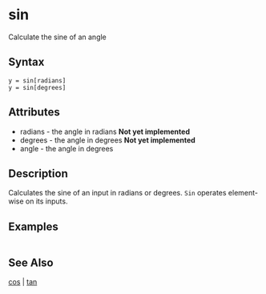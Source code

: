 # sin

Calculate the sine of an angle

## Syntax

```
y = sin[radians]
y = sin[degrees]
```

## Attributes

- radians - the angle in radians **Not yet implemented**
- degrees - the angle in degrees **Not yet implemented**
- angle - the angle in degrees

## Description

Calculates the sine of an input in radians or degrees. `Sin` operates element-wise on its inputs.

## Examples

```

```

## See Also

[cos](cos.md) | [tan](tan.md) 